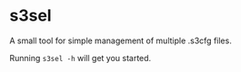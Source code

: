 # s3sel

A small tool for simple management of multiple .s3cfg files.

Running `s3sel -h` will get you started.

